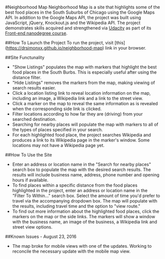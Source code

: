 #Neighborhood Map
Neighborhood Map is a site that highlights some of the best food places in the South Suburbs of Chicago using the Google Maps API. In addition to the Google Maps API, the project was built using JavaScript, jQuery, Knockout.js and the Wikipedia API. The project demonstrates skills acquired and strengthened via [Udacity](http://www.udacity.com "Udacity") as part of its [Front-end nanodegree course](https://www.udacity.com/course/front-end-web-developer-nanodegree--nd001 "Udacity Front-End Nanodegree"). 

##How To Launch the Project
To run the project, visit [this] (https://drsimonxx.github.io/neighborhood-map) link in your browser.

##Site Functunality
- "Show Listings" populates the map with markers that highlight the best food places in the South Burbs. This is especially useful after using the distance filter.
- "Hide Listings" removes the markers from the map, making viewing of search results easier.
- Click a location listing link to reveal location information on the map, including an image, a Wikipedia link and a link to the street view.
- Click a marker on the map to reveal the same information as is revealed when the corresponding side link is clicked.
- Filter locations according to how far they are (driving) from your searched destination.
- Searching for nearby places will populate the map with markers to all of the types of places specified in your search.
- For each highlighted food place, the project searches Wikipedia and produces a link to its Wikipedia page in the marker's window. Some locations may not have a Wikipedia page yet.

##How To Use the Site
- Enter an address or location name in the "Search for nearby places" search box to populate the map with the desired search results. The results will include business name, address, phone number and opening hours if available.
- To find places within a specific distance from the food places highlighted in the project, enter an address or location name in the "Filter To Within..." search box. Select the amount of time you'd prefer to travel via the accompanying dropdown box. The map will populate with the results, including travel time and the option to "view route."
- To find out more information about the highlighted food places, click the markers on the map or the side links. The markers will show a window with the business name, an image of the business, a Wikipedia link and street view options.  

##Known Issues - August 23, 2016
- The map broke for mobile views with one of the updates. Working to reconcile the necessary update with the mobile map view.


